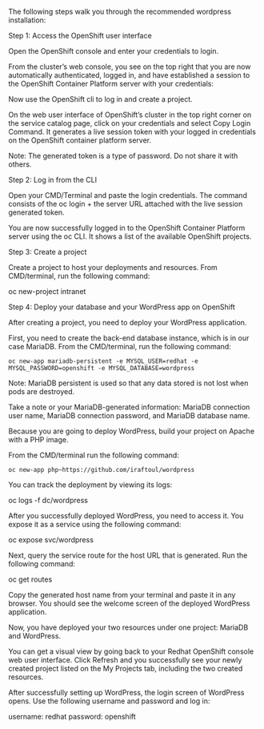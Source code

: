 The following steps walk you through the recommended wordpress installation:

Step 1: Access the OpenShift user interface

Open the OpenShift console and enter your credentials to login.

From the cluster’s web console, you see on the top right that you are now automatically authenticated, logged in, and have established a session to the OpenShift Container Platform server with your credentials:

Now use the OpenShift cli to log in and create a project.

On the web user interface of OpenShift’s cluster in the top right corner on the service catalog page, click on your credentials and select Copy Login Command. It generates a live session token with your logged in credentials on the OpenShift container platform server.

Note: The generated token is a type of password. Do not share it with others.

Step 2: Log in from the CLI

Open your CMD/Terminal and paste the login credentials. The command consists of the oc login + the server URL attached with the live session generated token.

You are now successfully logged in to the OpenShift Container Platform server using the oc CLI. It shows a list of the available OpenShift projects.

Step 3: Create a project

Create a project to host your deployments and resources.
From CMD/terminal, run the following command:

oc new-project intranet

Step 4: Deploy your database and your WordPress app on OpenShift

After creating a project, you need to deploy your WordPress application.

First, you need to create the back-end database instance, which is in our case MariaDB. From the CMD/terminal, run the following command:

```
oc new-app mariadb-persistent -e MYSQL_USER=redhat -e MYSQL_PASSWORD=openshift -e MYSQL_DATABASE=wordpress
```

Note: MariaDB persistent is used so that any data stored is not lost when pods are destroyed.

Take a note or your MariaDB-generated information: MariaDB connection user name, MariaDB connection password, and MariaDB database name.

Because you are going to deploy WordPress, build your project on Apache with a PHP image.

From the CMD/terminal run the following command:

```
oc new-app php~https://github.com/iraftoul/wordpress
```

You can track the deployment by viewing its logs:

oc logs -f dc/wordpress

After you successfully deployed WordPress, you need to access it. You expose it as a service using the following command:

oc expose svc/wordpress

Next, query the service route for the host URL that is generated. Run the following command:

oc get routes

Copy the generated host name from your terminal and paste it in any browser. You should see the welcome screen of the deployed WordPress application.

Now, you have deployed your two resources under one project: MariaDB and WordPress.

You can get a visual view by going back to your Redhat OpenShift console web user interface. Click Refresh and you successfully see your newly created project listed on the My Projects tab, including the two created resources.

After successfully setting up WordPress, the login screen of WordPress opens. Use the following username and password and log in:

username: redhat
password: openshift
